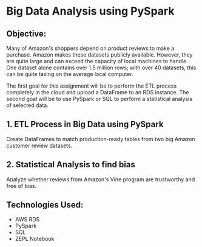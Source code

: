 # Big Data Analysis using PySpark

## Objective:
Many of Amazon's shoppers depend on product reviews to make a purchase. Amazon makes these datasets publicly available. However, they are quite large and can exceed the capacity of local machines to handle. One dataset alone contains over 1.5 million rows; with over 40 datasets, this can be quite taxing on the average local computer. 

The first goal for this assignment will be to perform the ETL process completely in the cloud and upload a DataFrame to an RDS instance. The second goal will be to use PySpark or SQL to perform a statistical analysis of selected data.

## 1. ETL Process in Big Data using PySpark
Create DataFrames to match production-ready tables from two big Amazon customer review datasets.

## 2. Statistical Analysis to find bias
Analyze whether reviews from Amazon's Vine program are trustworthy and free of bias.

## Technologies Used:
- AWS RDS
- PySpark
- SQL
- ZEPL Notebook


